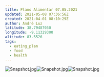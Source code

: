 ```yaml
---
title: Plano Alimentar 07.05.2021
updated: 2021-05-08 07:36:56Z
created: 2021-04-01 08:10:29Z
author: André Luz
latitude: 38.79487050
longitude: -9.11329300
altitude: 83.5526
tags:
  - eating_plan
  - food
  - health
---
```


![Snapshot.jpg](Snapshot-13.jpg)![Snapshot.jpg](Snapshot-12.jpg)![Snapshot.jpg](Snapshot-14.jpg)
